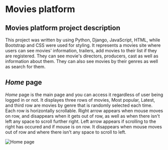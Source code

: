 # Movies platform

## Movies platform project description

This project was written by using Python, Django, JavaScript, HTML, while Bootstrap and CSS were used for styling.
It represents a movies site where users can see movies' information, trailers, add movies to their list if they are registered. 
They can see movie's directors, producers, cast as well as information about them. They can also see movies by their genres as well as search for them.

## *Home* page
*Home* page is the main page and you can access it regardless of user being logged in or not.
It displayes three rows of movies, Most popular, Latest, and third row are movies by genre that is randomly selected each time.
Each row is horizontally scrollable. Right arrow appears when mouse moves on row, and disappears when it gets out of row, as well as when there isn't left any space to scroll further right.
Left arrow appears if scrolling to the right has occured and if mouse is on row. It disappears when mouse moves out of row and where there isn't any space to scroll to left.

![Home page](images/home_page_1.png)
